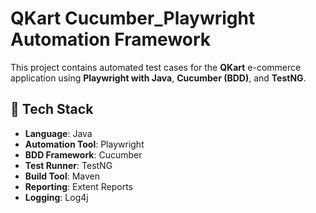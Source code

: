 # QKart Cucumber_Playwright Automation Framework

This project contains automated test cases for the **QKart** e-commerce application using **Playwright with Java**, **Cucumber (BDD)**, and **TestNG**.

## 🚀 Tech Stack

- **Language**: Java
- **Automation Tool**: Playwright
- **BDD Framework**: Cucumber
- **Test Runner**: TestNG
- **Build Tool**: Maven
- **Reporting**: Extent Reports
- **Logging**: Log4j
